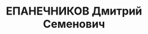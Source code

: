 ---
title: ЕПАНЕЧНИКОВ Дмитрий Семенович
description: "Род. 28.08.1901, Тверская обл., Старица. \n  С 1932 заведующий орготделом,\
  \ затем 2 секретарь Ивановского обкома ВКП(б). Включен в состав особой тройки, но\
  \ арестован в июне 1937. Приговорен ВК ВС СССР 22.11.1937, расстрелян 23.11.1937"
---